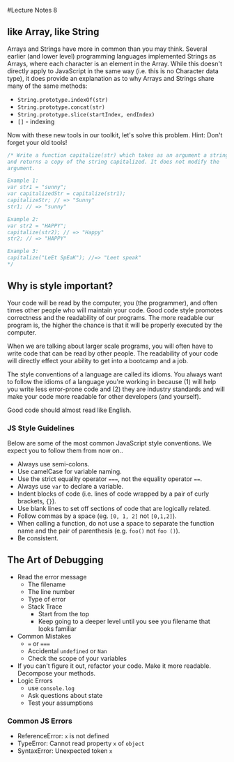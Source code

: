 #Lecture Notes 8

## like Array, like String

Arrays and Strings have more in common than you may think. Several earlier (and
lower level) programming languages implemented Strings as Arrays, where each
character is an element in the Array. While this doesn't directly apply to
JavaScript in the same way (i.e. this is no Character data type), it does provide
an explanation as to why Arrays and Strings share many of the same methods:

* `String.prototype.indexOf(str)`
* `String.prototype.concat(str)`
* `String.prototype.slice(startIndex, endIndex)`
* `[]` - indexing

Now with these new tools in our toolkit, let's solve this problem. Hint: Don't forget your old tools!

```js
/* Write a function capitalize(str) which takes as an argument a string
and returns a copy of the string capitalized. It does not modify the
argument.

Example 1:
var str1 = "sunny";
var capitalizedStr = capitalize(str1);
capitalizeStr; // => "Sunny"
str1; // => "sunny"

Example 2:
var str2 = "HAPPY";
capitalize(str2); // => "Happy"
str2; // => "HAPPY"

Example 3:
capitalize("LeEt SpEaK"); //=> "Leet speak"
*/
```

## Why is style important?

Your code will be read by the computer, you (the programmer), and often times
other people who will maintain your code. Good code style promotes correctness
and the readability of our programs. The more readable our program is, the higher
the chance is that it will be properly executed by the computer.

When we are talking about larger scale programs, you will often have to write code that
can be read by other people. The readability of your code will directly effect your
ability to get into a bootcamp and a job.

The style conventions of a language are called its idioms. You always want to follow
the idioms of a language you're working in because (1) will help you write less error-prone code and (2) they are industry standards and will make your code more readable for other developers (and yourself).

Good code should almost read like English.

### JS Style Guidelines

Below are some of the most common JavaScript style conventions. We expect you to follow them from now on..

* Always use semi-colons.
* Use camelCase for variable naming.
* Use the strict equality operator `===`, not the equality operator `==`.
* Always use `var` to declare a variable.
* Indent blocks of code (i.e. lines of code wrapped by a pair of curly brackets, `{}`).
* Use blank lines to set off sections of code that are logically related.
* Follow commas by a space (eg. `[0, 1, 2]` not `[0,1,2]`).
* When calling a function, do not use a space to separate the function name and the pair of parenthesis (e.g. `foo()` not `foo ()`).
* Be consistent.

## The Art of Debugging

* Read the error message
  - The filename
  - The line number
  - Type of error
  - Stack Trace
    * Start from the top
    * Keep going to a deeper level until you see you filename that looks familiar    
* Common Mistakes
  - `=` or `===`
  - Accidental `undefined` or `Nan`
  - Check the scope of your variables
* If you can't figure it out, refactor your code. Make it more readable. Decompose your methods.
* Logic Errors
  - use `console.log`
  - Ask questions about state
  - Test your assumptions

### Common JS Errors

* ReferenceError: `x` is not defined
* TypeError: Cannot read property `x` of `object`
* SyntaxError: Unexpected token `x`
